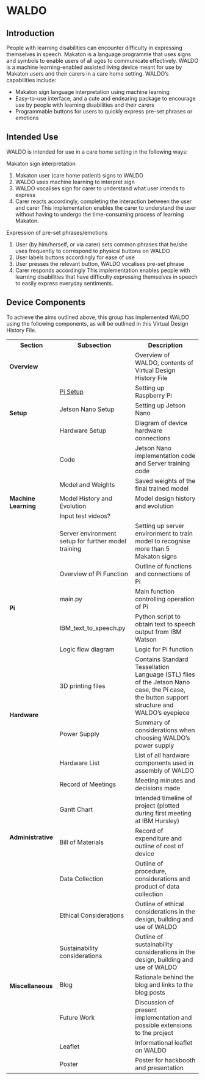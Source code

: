 WALDO
======

Introduction
------------

People with learning disabilities can encounter difficulty in expressing themselves in speech. Makaton is a language programme that uses signs and symbols to enable users of all ages to communicate effectively. WALDO is a machine learning-enabled assisted living device meant for use by Makaton users and their carers in a care home setting. WALDO’s capabilities include:

* Makaton sign language interpretation using machine learning
* Easy-to-use interface, and a cute and endearing package to encourage use by people with learning disabilities and their carers
* Programmable buttons for users to quickly express pre-set phrases or emotions

Intended Use
------------

WALDO is intended for use in a care home setting in the following ways:

Makaton sign interpretation
1. Makaton user (care home patient) signs to WALDO
2. WALDO uses machine learning to interpret sign
3. WALDO vocalises sign for carer to understand what user intends to express
4. Carer reacts accordingly, completing the interaction between the user and carer
This implementation enables the carer to understand the user without having to undergo the time-consuming process of learning Makaton.

Expression of pre-set phrases/emotions
1. User (by him/herself, or via carer) sets common phrases that he/she uses frequently to correspond to physical buttons on WALDO
2. User labels buttons accordingly for ease of use
3. User presses the relevant button, WALDO vocalises pre-set phrase
4. Carer responds accordingly
This implementation enables people with learning disabilities that have difficulty expressing themselves in speech to easily express everyday sentiments.


Device Components
-----------

To achieve the aims outlined above, this group has implemented WALDO using the following components, as will be outlined in this Virtual Design History File.

<table>
  <tr>
    <th>Section</th>
    <th>Subsection</th>
    <th>Description</th>
  </tr>
  <tr>
    <td colspan="2"><span style="font-weight:bold">Overview</span></td>
    <td>Overview of WALDO, contents of Virtual Design History File</td>
  </tr>
  <tr>
    <td rowspan="3"><span style="font-weight:bold">Setup</span></td>
    <td><a href="https://github.com/patrickjohncyh/ibm-waldo/blob/master/1-Setup/pisetup.md">Pi Setup</a></td>
    <td>Setting up Raspberry Pi</td>
  </tr>
  <tr>
    <td>Jetson Nano Setup</td>
    <td>Setting up Jetson Nano</td>
  </tr>
  <tr>
    <td>Hardware Setup</td>
    <td>Diagram of device hardware connections</td>
  </tr>
  <tr>
    <td rowspan="5"><span style="font-weight:bold">Machine Learning</span></td>
    <td>Code</td>
    <td>Jetson Nano implementation code and Server training code</td>
  </tr>
  <tr>
    <td>Model and Weights</td>
    <td>Saved weights of the final trained model</td>
  </tr>
  <tr>
    <td>Model History and Evolution</td>
    <td>Model design history and evolution</td>
  </tr>
  <tr>
    <td>Input test videos?</td>
    <td></td>
  </tr>
  <tr>
    <td>Server environment setup for further model training</td>
    <td>Setting up server environment to train model to recognise more than 5 Makaton signs</td>
  </tr>
  <tr>
    <td rowspan="4"><span style="font-weight:bold">Pi</span></td>
    <td>Overview of Pi Function</td>
    <td>Outline of functions and connections of Pi</td>
  </tr>
  <tr>
    <td>main.py</td>
    <td>Main function controlling operation of Pi</span></td>
  </tr>
  <tr>
    <td>IBM_text_to_speech.py</td>
    <td>Python script to obtain text to speech output from IBM Watson</span></td>
  </tr>
  <tr>
    <td>Logic flow diagram</td>
    <td>Logic for Pi function</td>
  </tr>
  <tr>
    <td rowspan="3"><span style="font-weight:bold">Hardware</span></td>
    <td>3D printing files</td>
    <td>Contains Standard Tessellation Language (STL) files of the Jetson Nano case, the Pi case, the button support structure and WALDO’s eyepiece</td>
  </tr>
  <tr>
    <td>Power Supply</td>
    <td>Summary of considerations when choosing WALDO’s power supply</td>
  </tr>
  <tr>
    <td>Hardware List</td>
    <td>List of all hardware components used in assembly of WALDO</td>
  </tr>
  <tr>
    <td rowspan="4"><span style="font-weight:bold">Administrative</span></td>
    <td>Record of Meetings</td>
    <td>Meeting minutes and decisions made</td>
  </tr>
  <tr>
    <td>Gantt Chart</td>
    <td>Intended timeline of project (plotted during first meeting at IBM Hursley)</td>
  </tr>
  <tr>
    <td>Bill of Materials</td>
    <td>Record of expenditure and outline of cost of device</td>
  </tr>
  <tr>
    <td>Data Collection</td>
    <td>Outline of procedure, considerations and product of data collection</td>
  </tr>
  <tr>
    <td rowspan="6"><span style="font-weight:bold">Miscellaneous</span></td>
    <td>Ethical Considerations</td>
    <td>Outline of ethical considerations in the design, building and use of WALDO</td>
  </tr>
  <tr>
    <td>Sustainability considerations</td>
    <td>Outline of sustainability considerations in the design, building and use of WALDO</td>
  </tr>
  <tr>
    <td>Blog</td>
    <td>Rationale behind the blog and links to the blog posts</td>
  </tr>
  <tr>
    <td>Future Work</td>
    <td>Discussion of present implementation and possible extensions to the project</td>
  </tr>
  <tr>
    <td>Leaflet</td>
    <td>Informational leaflet on WALDO</td>
  </tr>
  <tr>
    <td>Poster</td>
    <td>Poster for hackbooth and presentation</td>
  </tr>
</table>
